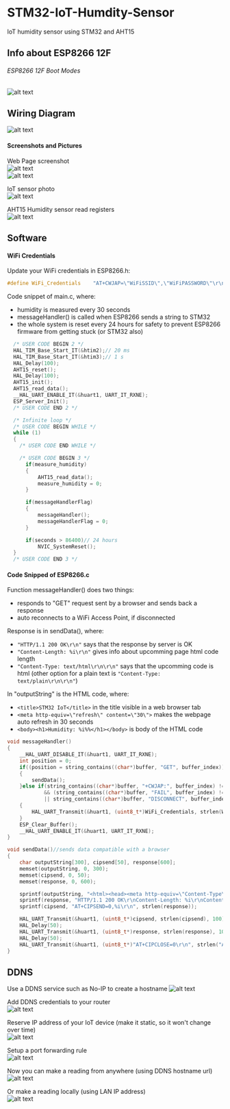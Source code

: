 # STM32-IoT-Humdity-Sensor
 IoT humidity sensor using STM32 and AHT15
  
## Info about ESP8266 12F  
  
###### ESP8266 12F Boot Modes  
  
![alt text](https://github.com/viktorvano/RGB-LED-Strip/blob/main/screenshots%20and%20files/boot-modes.jpg?raw=true)  
  
## Wiring Diagram  
  

![alt text](https://github.com/viktorvano/STM32-IoT-Humdity-Sensor/blob/main/documents/schematic.png?raw=true)    
  
  
#### Screenshots and Pictures  
Web Page screenshot  
![alt text](https://github.com/viktorvano/STM32-IoT-Humdity-Sensor/blob/main/documents/web-humidity.png?raw=true)  
![alt text](https://github.com/viktorvano/STM32-IoT-Humdity-Sensor/blob/main/documents/web-humidity2.png?raw=true)  
  
IoT sensor photo  
![alt text](https://github.com/viktorvano/STM32-IoT-Humdity-Sensor/blob/main/documents/photo.jpg?raw=true)  
  
AHT15 Humidity sensor read registers  
![alt text](https://github.com/viktorvano/STM32-IoT-Humdity-Sensor/blob/main/documents/AHT15-translated.png?raw=true)    
  
  
## Software  
  
#### WiFi Credentials  
Update your WiFi credentials in ESP8266.h:  
```C
#define WiFi_Credentials	"AT+CWJAP=\"WiFiSSID\",\"WiFiPASSWORD\"\r\n"
```  
  
Code snippet of main.c, where:
- humidity is measured every 30 seconds
- messageHandler() is called when ESP8266 sends a string to STM32
- the whole system is reset every 24 hours for safety to prevent ESP8266 firmware from getting stuck (or STM32 also)
```C
  /* USER CODE BEGIN 2 */
  HAL_TIM_Base_Start_IT(&htim2);// 20 ms
  HAL_TIM_Base_Start_IT(&htim3);// 1 s
  HAL_Delay(100);
  AHT15_reset();
  HAL_Delay(100);
  AHT15_init();
  AHT15_read_data();
  __HAL_UART_ENABLE_IT(&huart1, UART_IT_RXNE);
  ESP_Server_Init();
  /* USER CODE END 2 */

  /* Infinite loop */
  /* USER CODE BEGIN WHILE */
  while (1)
  {
    /* USER CODE END WHILE */

    /* USER CODE BEGIN 3 */
	  if(measure_humidity)
	  {
		  AHT15_read_data();
		  measure_humidity = 0;
	  }

	  if(messageHandlerFlag)
	  {
		  messageHandler();
		  messageHandlerFlag = 0;
	  }

	  if(seconds > 86400)// 24 hours
		  NVIC_SystemReset();
  }
  /* USER CODE END 3 */
```  
  
  
#### Code Snipped of ESP8266.c  
Function messageHandler() does two things:
- responds to "GET" request sent by a browser and sends back a response  
- auto reconnects to a WiFi Access Point, if disconnected  
  
Response is in sendData(), where:  
- ```"HTTP/1.1 200 OK\r\n"``` says that the response by server is OK  
- ```"Content-Length: %i\r\n"``` gives info about upcomming page html code length  
- ```"Content-Type: text/html\r\n\r\n"``` says that the upcomming code is html (other option for a plain text is ```"Content-Type: text/plain\r\n\r\n"```)  
  
In "outputString" is the HTML code, where:  
- ```<title>STM32 IoT</title>``` in the title visible in a web browser tab  
- ```<meta http-equiv=\"refresh\" content=\"30\">``` makes the webpage auto refresh in 30 seconds  
- ```<body><h1>Humidity: %i%%</h1></body>``` is body of the HTML code
```C
void messageHandler()
{
	__HAL_UART_DISABLE_IT(&huart1, UART_IT_RXNE);
	int position = 0;
	if((position = string_contains((char*)buffer, "GET", buffer_index)) != -1)
	{
		sendData();
	}else if(string_contains((char*)buffer, "+CWJAP:", buffer_index) != -1
			&& (string_contains((char*)buffer, "FAIL", buffer_index) != -1
			|| string_contains((char*)buffer, "DISCONNECT", buffer_index) != -1))
	{
		HAL_UART_Transmit(&huart1, (uint8_t*)WiFi_Credentials, strlen(WiFi_Credentials), 100);
	}
	ESP_Clear_Buffer();
	__HAL_UART_ENABLE_IT(&huart1, UART_IT_RXNE);
}

void sendData()//sends data compatible with a browser
{
	char outputString[300], cipsend[50], response[600];
	memset(outputString, 0, 300);
	memset(cipsend, 0, 50);
	memset(response, 0, 600);

	sprintf(outputString, "<html><head><meta http-equiv=\"Content-Type\" content=\"text/html; charset=UTF-8\"><title>STM32 IoT</title><meta http-equiv=\"refresh\" content=\"30\"></head><body><h1>Humidity: %i%%</h1></body></html>", (int)AHT15_relative_humidity);
	sprintf(response, "HTTP/1.1 200 OK\r\nContent-Length: %i\r\nContent-Type: text/html\r\n\r\n%s", strlen(outputString), outputString);
	sprintf(cipsend, "AT+CIPSEND=0,%i\r\n", strlen(response));

	HAL_UART_Transmit(&huart1, (uint8_t*)cipsend, strlen(cipsend), 100);
	HAL_Delay(50);
	HAL_UART_Transmit(&huart1, (uint8_t*)response, strlen(response), 100);
	HAL_Delay(50);
	HAL_UART_Transmit(&huart1, (uint8_t*)"AT+CIPCLOSE=0\r\n", strlen("AT+CIPCLOSE=0\r\n"), 100);
}
```  
## DDNS  
  
Use a DDNS service such as No-IP to create a hostname
![alt text](https://github.com/viktorvano/STM32-IoT-Humdity-Sensor/blob/main/documents/noip.png?raw=true)   
  
Add DDNS credentials to your router  
![alt text](https://github.com/viktorvano/STM32-IoT-Humdity-Sensor/blob/main/documents/DDNS.png?raw=true)   
  
Reserve IP address of your IoT device (make it static, so it won't change over time)  
![alt text](https://github.com/viktorvano/STM32-IoT-Humdity-Sensor/blob/main/documents/static-device-IP.png?raw=true)   
  
Setup a port forwarding rule  
![alt text](https://github.com/viktorvano/STM32-IoT-Humdity-Sensor/blob/main/documents/port-forwarding.png?raw=true)   
  
Now you can make a reading from anywhere (using DDNS hostname url)  
![alt text](https://github.com/viktorvano/STM32-IoT-Humdity-Sensor/blob/main/documents/web-humidity.png?raw=true)   
  
Or make a reading locally (using LAN IP address)  
![alt text](https://github.com/viktorvano/STM32-IoT-Humdity-Sensor/blob/main/documents/web-humidity2.png?raw=true)   
  
